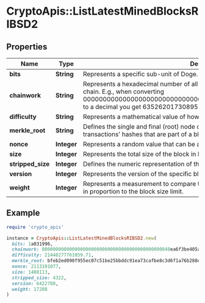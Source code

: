 # CryptoApis::ListLatestMinedBlocksRIBSD2

## Properties

| Name | Type | Description | Notes |
| ---- | ---- | ----------- | ----- |
| **bits** | **String** | Represents a specific sub-unit of Doge. Bits have two-decimal precision. |  |
| **chainwork** | **String** | Represents a hexadecimal number of all the hashes necessary to produce the current chain. E.g., when converting 0000000000000000000000000000000000000000000086859f7a841475b236fd to a decimal you get 635262017308958427068157 hashes, or 635262 exahash |  |
| **difficulty** | **String** | Represents a mathematical value of how hard it is to find a valid hash for this block. |  |
| **merkle_root** | **String** | Defines the single and final (root) node of a Merkle tree. It is the combined hash of all transactions&#39; hashes that are part of a blockchain block. |  |
| **nonce** | **Integer** | Represents a random value that can be adjusted to satisfy the proof of work |  |
| **size** | **Integer** | Represents the total size of the block in Bytes. |  |
| **stripped_size** | **Integer** | Defines the numeric representation of the block size excluding the witness data. |  |
| **version** | **Integer** | Represents the version of the specific block on the blockchain. |  |
| **weight** | **Integer** | Represents a measurement to compare the size of different transactions to each other in proportion to the block size limit. |  |

## Example

```ruby
require 'crypto_apis'

instance = CryptoApis::ListLatestMinedBlocksRIBSD2.new(
  bits: 1a031996,
  chainwork: 00000000000000000000000000000000000000000000048ea6f3be405ae0a819,
  difficulty: 21448277761059.71,
  merkle_root: bfeb2ed090f955ec07c51be25bbddc91ea73cafbe8c3d6f1a76b288e70b19df6,
  nonce: 2113101077,
  size: 1408113,
  stripped_size: 4322,
  version: 6422788,
  weight: 17288
)
```

